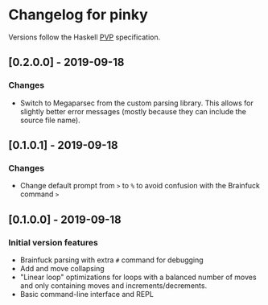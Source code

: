 # Changelog for pinky

Versions follow the Haskell [PVP](https://pvp.haskell.org) specification.

## [0.2.0.0] - 2019-09-18
### Changes
- Switch to Megaparsec from the custom parsing library. This allows for slightly
  better error messages (mostly because they can include the source file name).

## [0.1.0.1] - 2019-09-18
### Changes
- Change default prompt from `>` to `%` to avoid confusion with the Brainfuck
  command `>`

## [0.1.0.0] - 2019-09-18
### Initial version features
- Brainfuck parsing with extra `#` command for debugging
- Add and move collapsing
- "Linear loop" optimizations for loops with a balanced number of moves and only
  containing moves and increments/decrements.
- Basic command-line interface and REPL

[Unreleased]: https://github.com/lePerdu/pinky

